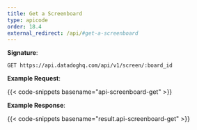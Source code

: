 ```yaml
---
title: Get a Screenboard
type: apicode
order: 18.4
external_redirect: /api/#get-a-screenboard
---
```


**Signature**:

`GET https://api.datadoghq.com/api/v1/screen/:board_id`

**Example Request**:

{{< code-snippets basename="api-screenboard-get" >}}

**Example Response**:

{{< code-snippets basename="result.api-screenboard-get" >}}

